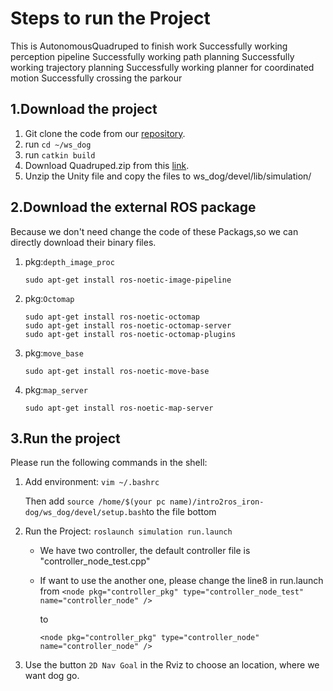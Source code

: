 # Steps to run the Project
This is AutonomousQuadruped to finish work
Successfully working perception pipeline 
Successfully working path planning
Successfully working trajectory planning
Successfully working planner for coordinated motion 
Successfully crossing the parkour

## 1.Download the project

1. Git clone the code from our [repository](https://gitlab.lrz.de/ge23ged/intro2ros_iron-dog).
2. run `cd ~/ws_dog`
3. run `catkin build`
4. Download Quadruped.zip from this [link](https://syncandshare.lrz.de/getlink/fi3YWNfndrPTpXXkCT9sKvM9/).
5. Unzip the Unity file and copy the files to ws_dog/devel/lib/simulation/

## 2.Download the external ROS package

Because we don't need change the code of these Packags,so we can directly download their binary files.

1. pkg:`depth_image_proc`

   ```
   sudo apt-get install ros-noetic-image-pipeline 
   ```

2. pkg:`Octomap`

   ```
   sudo apt-get install ros-noetic-octomap
   sudo apt-get install ros-noetic-octomap-server
   sudo apt-get install ros-noetic-octomap-plugins
   ```

3. pkg:`move_base`

   ```
   sudo apt-get install ros-noetic-move-base
   ```

4. pkg:`map_server`

   ```
   sudo apt-get install ros-noetic-map-server
   ```

## 3.Run the project

Please run the following commands in the shell:

1. Add environment: `vim ~/.bashrc`

   Then add `source /home/$(your pc name)/intro2ros_iron-dog/ws_dog/devel/setup.bash`to the file bottom

2. Run the Project: `roslaunch simulation run.launch`

   - We have two controller, the default controller file is "controller_node_test.cpp"

   - If want to use the another one, please change the line8 in run.launch from `<node pkg="controller_pkg" type="controller_node_test" name="controller_node" />`

     to

     `<node pkg="controller_pkg" type="controller_node" name="controller_node" />`

3. Use the button `2D Nav Goal` in the Rviz to choose an location, where we want dog go.
